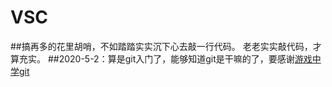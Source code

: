 # VSC

##搞再多的花里胡哨，不如踏踏实实沉下心去敲一行代码。
  老老实实敲代码，才算充实。
##2020-5-2：算是git入门了，能够知道git是干嘛的了，要感谢[游戏中学git](https://learngitbranching.js.org/?locale=zh_CN])

